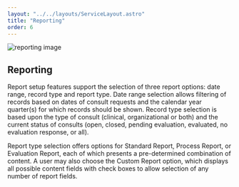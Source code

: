 ```yaml
---
layout: "../../layouts/ServiceLayout.astro"
title: "Reporting"
order: 6
---
```


![reporting image](/reporting.jpg)

## Reporting

Report setup features support the selection of three report options: date range, record type and report type. Date range selection allows filtering of records based on dates of consult requests and the calendar year quarter(s) for which records should be shown. Record type selection is based upon the type of consult (clinical, organizational or both) and the current status of consults (open, closed, pending evaluation, evaluated, no evaluation response, or all).

Report type selection offers options for Standard Report, Process Report, or Evaluation Report, each of which presents a pre-determined combination of content. A user may also choose the Custom Report option, which displays all possible content fields with check boxes to allow selection of any number of report fields.
